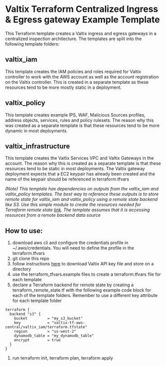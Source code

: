 # Valtix Terraform Centralized Ingress & Egress gateway Example Template
This Terraform template creates a Valtix ingress and egress gateways in a centralized inspection architecture.  The templates are split into the following template folders:

## valtix_iam
This template creates the IAM policies and roles required for Valtix controller to work with the AWS account as well as the account registration on the Valtix controller.  This is created in a separate template as these resources tend to be more mostly static in a deployment.  

## valtix_policy
This template creates example IPS, WAF, Malicious Sources profiles, address objects, services, rules and policy rulesets.  The reason why this was created as a separate template is that these resources tend to be more dynamic in most deployments.

## valtix_infrastructure
This template creates the Valtix Services VPC and Valtix Gateways in the account.  The reason why this is created as a separate template is that these resources tend to be static in most deployments. The Valtix gateway deployment expects that a EC2 keypair has already been created and the name of the keypair should be referenced in terraform.tfvars

*(Note) This template has dependencies on outputs from the valtix_iam and valtix_policy templates.  The best way to reference these outputs is to store remote state for valtix_iam and valtix_policy using a remote state backend like S3.  Use this simple module to create the resources needed for Terraform remote state [link](https://github.com/eddievaltix/terraform-remotestate-s3).  The template assumes that it is accessing resources from a remote backend data source*

## How to use:
1. download aws cli and configure the credentials profile in ~/.aws/credentials.  You will need to define the profile in the terraform.tfvars
1. git clone this repo
1. follow instructions [here](https://registry.terraform.io/providers/valtix-security/valtix/latest/docs) to download Valtix API key file and store on a directory
1. use the terraform_tfvars.example files to create a terraform.tfvars file for each template
1. declare a Terraform backend for remote state by creating a terraform_remote_state.tf with the following example code block for each of the template folders.  Remember to use a different key attribute for each template folder
```
terraform {
  backend "s3" {
    bucket         = "my_s3_bucket"
    key            = "valtix-tf-aws-central/valtix_iam/terraform.tfstate"
    region         = "us-west-2"
    dynamodb_table = "my_dynamodb_table"
    encrypt        = true
  }
}
```
1. run terraform init, terraform plan, terraform apply
